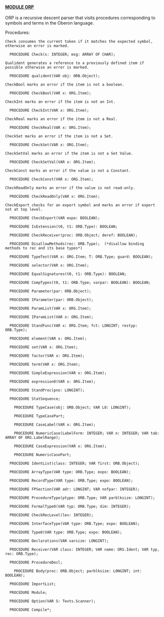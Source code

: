 
#### [MODULE ORP](https://github.com/io-core/Build/blob/main/ORP.Mod)

ORP is a recursive descent parser that visits procedures corresponding to symbols and terms in the Oberon language.


Procedures:

    Check consumes the current token if it matches the expected symbol, otherwise an error is marked.
```
  PROCEDURE Check(s: INTEGER; msg: ARRAY OF CHAR);
```
    Qualident generates a reference to a previously defined item if possible otherwise an error is marked.
```
  PROCEDURE qualident(VAR obj: ORB.Object);
```
    CheckBool marks an error if the item is not a boolean.
```
  PROCEDURE CheckBool(VAR x: ORG.Item);
```
    CheckInt marks an error if the item is not an Int.
```
  PROCEDURE CheckInt(VAR x: ORG.Item);
```
    CheckReal marks an error if the item is not a Real.
```
  PROCEDURE CheckReal(VAR x: ORG.Item);
```
    CheckSet marks an error if the item is not a Set.
```
  PROCEDURE CheckSet(VAR x: ORG.Item);
```
    CheckSetVal marks an error if the item is not a Set Value.
```
  PROCEDURE CheckSetVal(VAR x: ORG.Item);
```
    CheckConst marks an error if the value is not a Constant.
```
  PROCEDURE CheckConst(VAR x: ORG.Item);
```
    CheckReadOnly marks an error if the value is not read-only.
```
  PROCEDURE CheckReadOnly(VAR x: ORG.Item);
```
    CheckExport checks for an export symbol and marks an error if export not at top level.
```
  PROCEDURE CheckExport(VAR expo: BOOLEAN);
```

```
  PROCEDURE IsExtension(t0, t1: ORB.Type): BOOLEAN;
```

```
  PROCEDURE CheckReceiver(proc: ORB.Object; deref: BOOLEAN);
```

```
  PROCEDURE DisallowMethods(rec: ORB.Type);  (*disallow binding methods to rec and its base types*)
```

```
  PROCEDURE TypeTest(VAR x: ORG.Item; T: ORB.Type; guard: BOOLEAN);
```

```
  PROCEDURE selector(VAR x: ORG.Item);
```

```
  PROCEDURE EqualSignatures(t0, t1: ORB.Type): BOOLEAN;
```

```
  PROCEDURE CompTypes(t0, t1: ORB.Type; varpar: BOOLEAN): BOOLEAN;
```

```
  PROCEDURE Parameter(par: ORB.Object);
```

```
  PROCEDURE IParameter(par: ORB.Object);
```

```
  PROCEDURE ParamList(VAR x: ORG.Item);
```

```
  PROCEDURE IParamList(VAR x: ORG.Item);
```

```
  PROCEDURE StandFunc(VAR x: ORG.Item; fct: LONGINT; restyp: ORB.Type);
```

```
  PROCEDURE element(VAR x: ORG.Item);
```

```
  PROCEDURE set(VAR x: ORG.Item);
```

```
  PROCEDURE factor(VAR x: ORG.Item);
```

```
  PROCEDURE term(VAR x: ORG.Item);
```

```
  PROCEDURE SimpleExpression(VAR x: ORG.Item);
```

```
  PROCEDURE expression0(VAR x: ORG.Item);
```

```
  PROCEDURE StandProc(pno: LONGINT);
```

```
  PROCEDURE StatSequence;
```
```
    PROCEDURE TypeCase(obj: ORB.Object; VAR L0: LONGINT);
```

```
    PROCEDURE TypeCasePart;
```

```
    PROCEDURE CaseLabel(VAR x: ORG.Item);
```

```
    PROCEDURE NumericCase(LabelForm: INTEGER; VAR n: INTEGER; VAR tab: ARRAY OF ORG.LabelRange);
```

```
    PROCEDURE CaseExpression(VAR x: ORG.Item);
```
```
    PROCEDURE NumericCasePart;
```


```
  PROCEDURE IdentList(class: INTEGER; VAR first: ORB.Object);
```

```
  PROCEDURE ArrayType(VAR type: ORB.Type; expo: BOOLEAN);
```

```
  PROCEDURE RecordType(VAR type: ORB.Type; expo: BOOLEAN);
```

```
  PROCEDURE FPSection(VAR adr: LONGINT; VAR nofpar: INTEGER);
```

```
  PROCEDURE ProcedureType(ptype: ORB.Type; VAR parblksize: LONGINT);
```

```
  PROCEDURE FormalType0(VAR typ: ORB.Type; dim: INTEGER);
```

```
  PROCEDURE CheckRecLevel(lev: INTEGER);
```

```
  PROCEDURE InterfaceType(VAR type: ORB.Type; expo: BOOLEAN);
```

```
  PROCEDURE Type0(VAR type: ORB.Type; expo: BOOLEAN);
```

```
  PROCEDURE Declarations(VAR varsize: LONGINT);
```

```
  PROCEDURE Receiver(VAR class: INTEGER; VAR name: ORS.Ident; VAR typ, rec: ORB.Type);
```

```
  PROCEDURE ProcedureDecl;
```

```
    PROCEDURE Body(proc: ORB.Object; parblksize: LONGINT; int: BOOLEAN);
```

```
  PROCEDURE ImportList;
```

```
  PROCEDURE Module;
```

```
  PROCEDURE Option(VAR S: Texts.Scanner);
```

```
  PROCEDURE Compile*;
```
